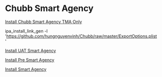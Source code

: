 # Chubb Smart Agency 


[Install Chubb Smart Agency TMA Only](itms-services:////?action=download-manifest&amp;url=https://github.com/hungnguyenvinh/Chubb/raw/master/ExportOptions.plist)

ipa_install_link_gen -l 'https://github.com/hungnguyenvinh/Chubb/raw/master/ExportOptions.plist'

[Install UAT Smart Agency](itms-services:////?action=download-manifest&amp;url=https://github.com/hungnguyenvinh/Chubb/raw/master/ExportOptions_option1.plist)

[Install Pre Smart Agency](itms-services:////?action=download-manifest&amp;url=https://github.com/hungnguyenvinh/Chubb/raw/master/ExportOptions_option2.plist)

[Install Smart Agency](itms-services:////?action=download-manifest&amp;url=https://github.com/hungnguyenvinh/Chubb/raw/master/ExportOptions_option3.plist)
